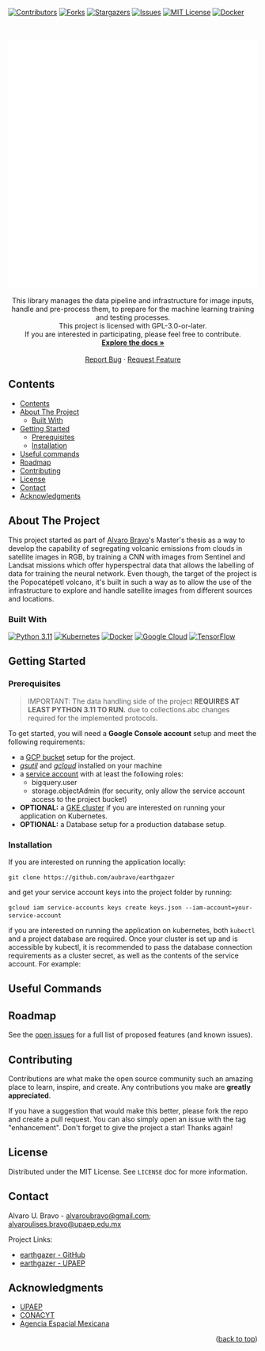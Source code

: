 <a name="readme-top"></a>

[![Contributors](https://img.shields.io/github/contributors/aubravo/earthgazer.svg?style=for-the-badge)](https://github.com/aubravo/earthgazer/graphs/contributors)
[![Forks](https://img.shields.io/github/forks/aubravo/earthgazer.svg?style=for-the-badge)](https://github.com/aubravo/earthgazer/network/members)
[![Stargazers](https://img.shields.io/github/stars/aubravo/earthgazer.svg?style=for-the-badge)](https://github.com/aubravo/earthgazer/stargazers)
[![Issues](https://img.shields.io/github/issues/aubravo/earthgazer.svg?style=for-the-badge)](https://github.com/aubravo/earthgazer/issues)
[![MIT License](https://img.shields.io/github/license/aubravo/earthgazer.svg?style=for-the-badge)](https://github.com/aubravo/earthgazer/blob/master/LICENSE.txt)
[![Docker](https://img.shields.io/github/actions/workflow/status/aubravo/earthgazer/docker-publish.yml?style=for-the-badge&logo=github)](https://github.com/aubravo/earthgazer/actions/workflows/docker-publish.yml)

<div>
<br />
<p align="center">
<a href="https://github.com/aubravo/earthgazer"><img src="docs/images/earthgazer_name_white_transparent.png"></a>
<p align="center">
This library manages the data pipeline and infrastructure for image inputs, handle and pre-process them, to prepare
for the machine learning training and testing processes.
<br />
This project is licensed with GPL-3.0-or-later.
<br />
If you are interested in participating, please feel free to contribute.
<br />
<a href="https://github.com/aubravo/earthgazer"><strong>Explore the docs »</strong></a>
<br />
<br />
<a href="https://github.com/aubravo/earthgazer/issues">Report Bug</a>
·
<a href="https://github.com/aubravo/earthgazer/issues">Request Feature</a>
</p>
</div>

## Contents
<!-- TOC -->
  * [Contents](#contents)
  * [About The Project](#about-the-project)
    * [Built With](#built-with)
  * [Getting Started](#getting-started)
    * [Prerequisites](#prerequisites)
    * [Installation](#installation)
  * [Useful commands](#useful-commands)
  * [Roadmap](#roadmap)
  * [Contributing](#contributing)
  * [License](#license)
  * [Contact](#contact)
  * [Acknowledgments](#acknowledgments)
<!-- TOC --> 

## About The Project

This project started as part of [Alvaro Bravo](mailto:alvaroubravo@gmail.com)'s Master's thesis as a way to
develop the capability of segregating volcanic emissions from clouds in satellite images in RGB, by training a CNN
with images from Sentinel and Landsat missions which offer hyperspectral data that allows the labelling of data for
training the neural network. Even though, the target of the project is the Popocatépetl volcano, it's built in such
a way as to allow the use of the infrastructure to explore and handle satellite images from different sources and
locations.

### Built With

[![Python 3.11](https://img.shields.io/badge/Python3-4B8BBE?style=for-the-badge&logo=Python&logoColor=FFD43B)](https://python.org)
[![Kubernetes](https://img.shields.io/badge/Kubernetes-326ce5?style=for-the-badge&logo=Kubernetes&logoColor=white)](https://kubernetes.io)
[![Docker](https://img.shields.io/badge/Docker-0db7ed?style=for-the-badge&logo=Docker&logoColor=white)](https://docker.com)
[![Google Cloud](https://img.shields.io/badge/Google_Cloud-DB4437?style=for-the-badge&logo=GoogleCloud&logoColor=F4B400)](https://cloud.google.com)
[![TensorFlow](https://img.shields.io/badge/TensorFlow-425066?style=for-the-badge&logo=TensorFlow&logoColor=FF6F00)](https://tensorflow.org)

## Getting Started

### Prerequisites

> IMPORTANT: The data handling side of the project **REQUIRES AT LEAST PYTHON 3.11 TO RUN.** due to collections.abc changes required for the implemented protocols. 

To get started, you will need a **Google Console account** setup and meet the following requirements:
- a [GCP bucket](https://cloud.google.com/storage/docs/creating-buckets) setup for the project.
- [_gsutil_](https://cloud.google.com/storage/docs/gsutil_install) and [_gcloud_](https://cloud.google.com/sdk/docs/install) installed on your machine
- a [service account](https://cloud.google.com/iam/docs/creating-managing-service-accounts) with at least the following roles:
  - bigquery.user
  - storage.objectAdmin (for security, only allow the service account access to the project bucket)
- **OPTIONAL:** a [GKE cluster](https://cloud.google.com/kubernetes-engine/docs/deploy-app-cluster) if you are interested on running your application on Kubernetes.
- **OPTIONAL:** a Database setup for a production database setup.

### Installation 

If you are interested on running the application locally:
```commandline
git clone https://github.com/aubravo/earthgazer
```
and get your service account keys into the project folder by running:
```commandline
gcloud iam service-accounts keys create keys.json --iam-account=your-service-account
```
if you are interested on running the application on kubernetes, both `kubectl` and a project database are required.
Once your cluster is set up and is accessible by kubectl, it is recommended to pass the database connection requirements
as a cluster secret, as well as the contents of the service account. For example:

## Useful Commands

<!-- TODO: Add Useful commands -->

## Roadmap
See the [open issues](https://github.com/aubravo/earthgazer/issues) for a full list of proposed features (and known issues).

## Contributing
Contributions are what make the open source community such an amazing place to learn, inspire, and create. Any contributions you make are **greatly appreciated**.

If you have a suggestion that would make this better, please fork the repo and create a pull request. You can also simply open an issue with the tag "enhancement".
Don't forget to give the project a star! Thanks again!

## License
Distributed under the MIT License. See `LICENSE` doc for more information.


## Contact
Alvaro U. Bravo - [alvaroubravo@gmail.com](mailto:alvaroubravo@gmail.com); [alvaroulises.bravo@upaep.edu.mx](mailto:alvaroulises.bravo@upaep.edu.mx)

Project Links:
* [earthgazer - GitHub](https://github.com/aubravo/earthgazer)
* [earthgazer - UPAEP](https://upaep.mx/gxiba/)

## Acknowledgments

* [UPAEP](https://upaep.mx/)
* [CONACYT](https://conacyt.mx/)
* [Agencia Espacial Mexicana](https://www.gob.mx/aem)

<p align="right">(<a href="#readme-top">back to top</a>)</p>
